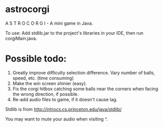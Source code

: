 # astrocorgi
 A S T R O C O R G I - A mini game in Java.
 
To use: Add stdlib.jar to the project's libraries in your IDE, then run corgiMain.java.
 
# Possible todo:
 1. Greatly improve difficulty selection difference. Vary number of balls, speed, etc. (time consuming)
 2. Make the win screen shinier (easy).
 3. Fix the corgi hitbox catching some balls near the corners when facing the wrong direction, if possible.
 4. Re-add audio files to game, if it doesn't cause lag.


Stdlib is from http://introcs.cs.princeton.edu/java/stdlib/

You may want to mute your audio when visiting ^.
